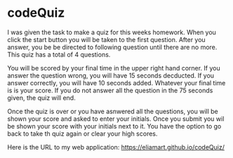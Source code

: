 # codeQuiz


I was given the task to make a quiz for this weeks homework. When you click the start button you will be taken to the first question. After you answer, you be be directed to following question until there are no more. 
This quiz has a total of 4 questions. 

You will be scored by your final time in the upper right hand corner. If you answer the question wrong, you will have 15 seconds decducted. If you answer correctly, you will have 10 seconds added. Whatever your final time is is your score. If you do not answer all the question in the 75 seconds given, the quiz will end.

Once the quiz is over or you have asnwered all the questions, you will be shown your score and asked to enter your initials. Once you submit you wil be shown your score with your initials next to it. You have the option to go back to take th quiz again or clear your high scores. 


Here is the URL to my web application: https://eliamart.github.io/codeQuiz/